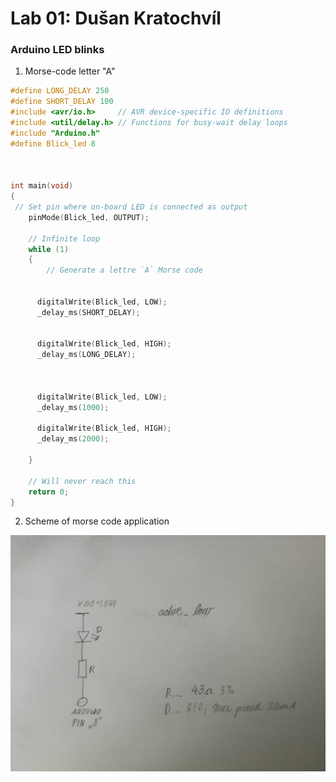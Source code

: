 # Lab 01: Dušan Kratochvíl

### Arduino LED blinks

1. Morse-code letter "A"


``` C
#define LONG_DELAY 250
#define SHORT_DELAY 100
#include <avr/io.h>     // AVR device-specific IO definitions
#include <util/delay.h> // Functions for busy-wait delay loops
#include "Arduino.h"
#define Blick_led 8



int main(void)
{
 // Set pin where on-board LED is connected as output
    pinMode(Blick_led, OUTPUT);

    // Infinite loop
    while (1)
    {
        // Generate a lettre `A` Morse code

    
      digitalWrite(Blick_led, LOW);
      _delay_ms(SHORT_DELAY);
      
     
      digitalWrite(Blick_led, HIGH);
      _delay_ms(LONG_DELAY);


   
      digitalWrite(Blick_led, LOW);
      _delay_ms(1000);

      digitalWrite(Blick_led, HIGH);
      _delay_ms(2000);

    }

    // Will never reach this
    return 0;
}
```
2. Scheme of morse code application

![My_connection](pictures/DE2Pull_Up.jpg)
